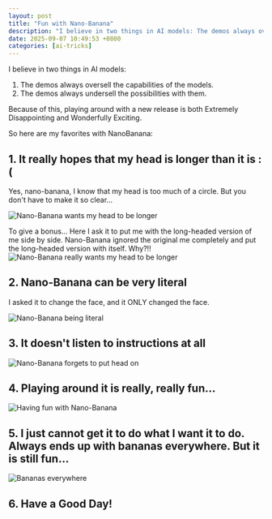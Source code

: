 ```yaml
---
layout: post
title: "Fun with Nano-Banana"
description: "I believe in two things in AI models: The demos always oversell the capabilities of the models. The demos always undersell the possibilities with them."
date: 2025-09-07 10:49:53 +0800
categories: [ai-tricks]
---
```


I believe in two things in AI models:

1. The demos always oversell the capabilities of the models.
2. The demos always undersell the possibilities with them.

Because of this, playing around with a new release is both Extremely Disappointing and Wonderfully Exciting.

So here are my favorites with NanoBanana:

## 1. It really hopes that my head is longer than it is :(

<span class="commentary">Yes, nano-banana, I know that my head is too much of a circle. But you don't have to make it so clear...</span>

![Nano-Banana wants my head to be longer](/assets/post_pictures/2025-09-07-nano-banana/nano-banana-long-head-1.png)

<span class="commentary">To give a bonus... Here I ask it to put me with the long-headed version of me side by side. Nano-Banana ignored the original me completely and put the long-headed version with itself. Why?!!</span>
![Nano-Banana really wants my head to be longer](/assets/post_pictures/2025-09-07-nano-banana/nano-banana-long-head-2.png)

## 2. Nano-Banana can be very literal

<span class="commentary">I asked it to change the face, and it ONLY changed the face.</span>

![Nano-Banana being literal](/assets/post_pictures/2025-09-07-nano-banana/nano-banana-literal.png)

## 3. It doesn't listen to instructions at all

![Nano-Banana forgets to put head on](/assets/post_pictures/2025-09-07-nano-banana/nano-banana-no-head.png)

## 4. Playing around it is really, really fun...

![Having fun with Nano-Banana](/assets/post_pictures/2025-09-07-nano-banana/nano-banana-fun.png)

## 5. I just cannot get it to do what I want it to do. Always ends up with bananas everywhere. But it is still fun...

![Bananas everywhere](/assets/post_pictures/2025-09-07-nano-banana/nano-banana-everywhere.png)

## 6. Have a Good Day!

